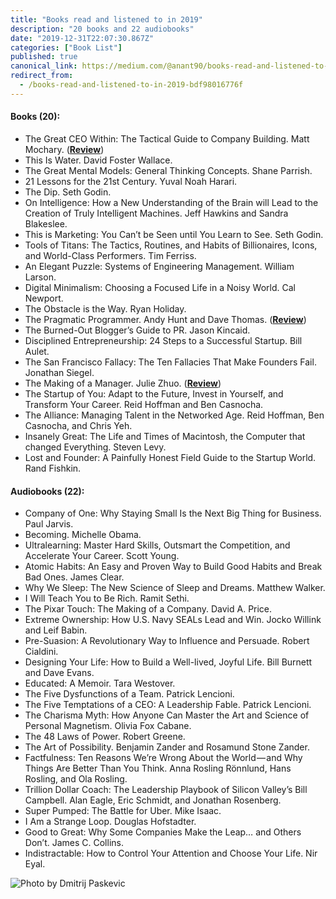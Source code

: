 ```yaml
---
title: "Books read and listened to in 2019"
description: "20 books and 22 audiobooks"
date: "2019-12-31T22:07:30.867Z"
categories: ["Book List"]
published: true
canonical_link: https://medium.com/@anant90/books-read-and-listened-to-in-2019-bdf98016776f
redirect_from:
  - /books-read-and-listened-to-in-2019-bdf98016776f
---
```


#### Books (20):

- The Great CEO Within: The Tactical Guide to Company Building. Matt Mochary. ([**Review**](/the-great-ceo-within))
- This Is Water. David Foster Wallace.
- The Great Mental Models: General Thinking Concepts. Shane Parrish.
- 21 Lessons for the 21st Century. Yuval Noah Harari.
- The Dip. Seth Godin.
- On Intelligence: How a New Understanding of the Brain will Lead to the Creation of Truly Intelligent Machines. Jeff Hawkins and Sandra Blakeslee.
- This is Marketing: You Can’t be Seen until You Learn to See. Seth Godin.
- Tools of Titans: The Tactics, Routines, and Habits of Billionaires, Icons, and World-Class Performers. Tim Ferriss.
- An Elegant Puzzle: Systems of Engineering Management. William Larson.
- Digital Minimalism: Choosing a Focused Life in a Noisy World. Cal Newport.
- The Obstacle is the Way. Ryan Holiday.
- The Pragmatic Programmer. Andy Hunt and Dave Thomas. ([**Review**](/the-pragmatic-programmer))
- The Burned-Out Blogger’s Guide to PR. Jason Kincaid.
- Disciplined Entrepreneurship: 24 Steps to a Successful Startup. Bill Aulet.
- The San Francisco Fallacy: The Ten Fallacies That Make Founders Fail. Jonathan Siegel.
- The Making of a Manager. Julie Zhuo. ([**Review**](/making-of-a-manager))
- The Startup of You: Adapt to the Future, Invest in Yourself, and Transform Your Career. Reid Hoffman and Ben Casnocha.
- The Alliance: Managing Talent in the Networked Age. Reid Hoffman, Ben Casnocha, and Chris Yeh.
- Insanely Great: The Life and Times of Macintosh, the Computer that changed Everything. Steven Levy.
- Lost and Founder: A Painfully Honest Field Guide to the Startup World. Rand Fishkin.

#### Audiobooks (22):

- Company of One: Why Staying Small Is the Next Big Thing for Business. Paul Jarvis.
- Becoming. Michelle Obama.
- Ultralearning: Master Hard Skills, Outsmart the Competition, and Accelerate Your Career. Scott Young.
- Atomic Habits: An Easy and Proven Way to Build Good Habits and Break Bad Ones. James Clear.
- Why We Sleep: The New Science of Sleep and Dreams. Matthew Walker.
- I Will Teach You to Be Rich. Ramit Sethi.
- The Pixar Touch: The Making of a Company. David A. Price.
- Extreme Ownership: How U.S. Navy SEALs Lead and Win. Jocko Willink and Leif Babin.
- Pre-Suasion: A Revolutionary Way to Influence and Persuade. Robert Cialdini.
- Designing Your Life: How to Build a Well-lived, Joyful Life. Bill Burnett and Dave Evans.
- Educated: A Memoir. Tara Westover.
- The Five Dysfunctions of a Team. Patrick Lencioni.
- The Five Temptations of a CEO: A Leadership Fable. Patrick Lencioni.
- The Charisma Myth: How Anyone Can Master the Art and Science of Personal Magnetism. Olivia Fox Cabane.
- The 48 Laws of Power. Robert Greene.
- The Art of Possibility. Benjamin Zander and Rosamund Stone Zander.
- Factfulness: Ten Reasons We’re Wrong About the World — and Why Things Are Better Than You Think. Anna Rosling Rönnlund, Hans Rosling, and Ola Rosling.
- Trillion Dollar Coach: The Leadership Playbook of Silicon Valley’s Bill Campbell. Alan Eagle, Eric Schmidt, and Jonathan Rosenberg.
- Super Pumped: The Battle for Uber. Mike Isaac.
- I Am a Strange Loop. Douglas Hofstadter.
- Good to Great: Why Some Companies Make the Leap… and Others Don’t. James C. Collins.
- Indistractable: How to Control Your Attention and Choose Your Life. Nir Eyal.

![Photo by [Dmitrij Paskevic](https://unsplash.com/@zeak)](/assets/blog/books-read-and-listened-to-in-2019/asset-1.png)
